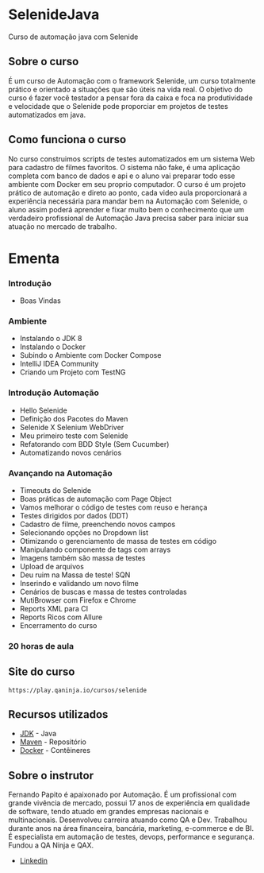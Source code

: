 # SelenideJava
Curso de automação java com Selenide

## Sobre o curso

É um curso de Automação com o framework Selenide, um curso totalmente prático e orientado a situações que são úteis na vida real. O objetivo do curso é fazer você testador a pensar fora da caixa e foca na produtividade e velocidade que o Selenide pode proporciar em projetos de testes automatizados em java.


## Como funciona o curso

No curso construimos scripts de testes automatizados em um sistema Web para cadastro de filmes favoritos. O sistema não fake, é uma aplicação completa com banco de dados e api e o aluno vai preparar todo esse ambiente com Docker em seu proprio computador. O curso é um projeto prático de automação e direto ao ponto, cada video aula proporcionará a experiência necessária para mandar bem na Automação com Selenide, o aluno assim poderá aprender e fixar muito bem o conhecimento que um verdadeiro profissional de Automação Java precisa saber para iniciar sua atuação no mercado de trabalho.

# Ementa

### Introdução
- Boas Vindas

### Ambiente

- Instalando o JDK 8
- Instalando o Docker
- Subindo o Ambiente com Docker Compose
- IntelliJ IDEA Community
- Criando um Projeto com TestNG

### Introdução Automação 

-	Hello Selenide
-	Definição dos Pacotes do Maven
-	Selenide X Selenium WebDriver
-	Meu primeiro teste com Selenide
-	Refatorando com BDD Style (Sem Cucumber)
-	Automatizando novos cenários

### Avançando na Automação

-	Timeouts do Selenide
-	Boas práticas de automação com Page Object
-	Vamos melhorar o código de testes com reuso e herança
-	Testes dirigidos por dados (DDT)
-	Cadastro de filme, preenchendo novos campos
-	Selecionando opções no Dropdown list
-	Otimizando o gerenciamento de massa de testes em código
-	Manipulando componente de tags com arrays
-	Imagens também são massa de testes
-	Upload de arquivos
-	Deu ruim na Massa de teste! SQN
-	Inserindo e validando um novo filme
-	Cenários de buscas e massa de testes controladas
-	MutiBrowser com Firefox e Chrome
-	Reports XML para CI
-	Reports Ricos com Allure
-	Encerramento do curso


### 20 horas de aula


## Site do curso
```
https://play.qaninja.io/cursos/selenide
```


## Recursos utilizados


- [JDK](https://www.oracle.com/java/technologies/javase/javase-jdk8-downloads.html) - Java
- [Maven](https://mvnrepository.com/) - Repositório 
- [Docker](https://www.docker.com/) - Contêineres


## Sobre o instrutor

Fernando Papito é apaixonado por Automação. É um profissional com grande vivência de mercado, possui 17 anos de experiência em qualidade de software, tendo atuado em grandes empresas nacionais e multinacionais. Desenvolveu carreira atuando como QA e Dev. Trabalhou durante anos na área financeira, bancária, marketing, e-commerce e de BI. É especialista em automação de testes, devops, performance e segurança. Fundou a QA Ninja e QAX.

- [Linkedin](https://www.linkedin.com/in/papitoio/) 
